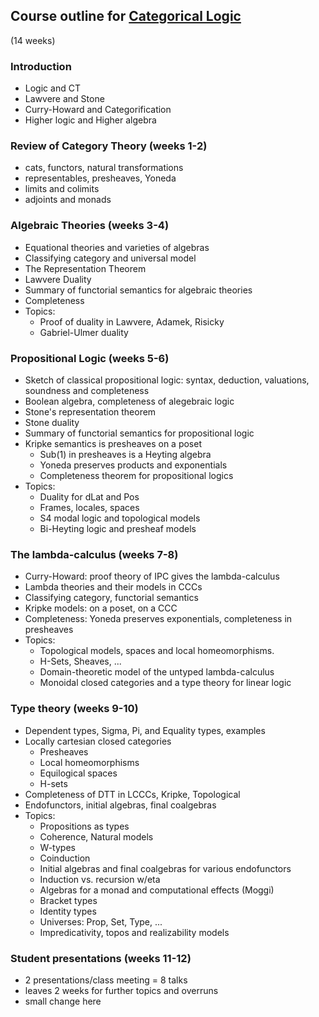 ## Course outline for [Categorical Logic](/catlog/)

(14 weeks) 

### Introduction
- Logic and CT
- Lawvere and Stone
- Curry-Howard and Categorification
- Higher logic and Higher algebra
 
### Review of Category Theory (weeks 1-2)
- cats, functors, natural transformations
- representables, presheaves, Yoneda
- limits and colimits
- adjoints and monads
  
### Algebraic Theories (weeks 3-4)
- Equational theories and varieties of algebras
- Classifying category and universal model
- The Representation Theorem
- Lawvere Duality
- Summary of functorial semantics for algebraic theories
- Completeness
- Topics: 
  	- Proof of duality in Lawvere, Adamek, Risicky
  	- Gabriel-Ulmer duality

### Propositional Logic (weeks 5-6)
- Sketch of classical propositional logic: 
		syntax, deduction, valuations, soundness and completeness
- Boolean algebra, completeness of alegebraic logic
- Stone's representation theorem
- Stone duality
- Summary of functorial semantics for propositional logic
- Kripke semantics is presheaves on a poset
    - Sub(1) in presheaves is a Heyting algebra
   	- Yoneda preserves products and exponentials
   	- Completeness theorem for propositional logics
- Topics: 
    - Duality for dLat and Pos
    - Frames, locales, spaces
   	- S4 modal logic and topological models
    - Bi-Heyting logic and presheaf models

### The lambda-calculus (weeks 7-8)
- Curry-Howard: proof theory of IPC gives the lambda-calculus
- Lambda theories and their models in CCCs
- Classifying category, functorial semantics
- Kripke models: on a poset, on a CCC
- Completeness: Yoneda preserves exponentials, completeness in presheaves
- Topics: 
    - Topological models, spaces and local homeomorphisms.
    - H-Sets, Sheaves, ...
    - Domain-theoretic model of the untyped lambda-calculus
    - Monoidal closed categories and a type theory for linear logic
 
### Type theory (weeks 9-10)
- Dependent types, Sigma, Pi, and Equality types, examples
- Locally cartesian closed categories
    - Presheaves
    - Local homeomorphisms
    - Equilogical spaces
    - H-sets
- Completeness of DTT in LCCCs, Kripke, Topological
- Endofunctors, initial algebras, final coalgebras
- Topics: 
    - Propositions as types
    - Coherence, Natural models
    - W-types
    - Coinduction
    - Initial algebras and final coalgebras for various endofunctors
 	- Induction vs. recursion w/eta
    - Algebras for a monad and computational effects (Moggi)
	- Bracket types
    - Identity types
    - Universes: Prop, Set, Type, ... 
    - Impredicativity, topos and realizability models
  
### Student presentations (weeks 11-12)
- 2 presentations/class meeting = 8 talks
- leaves 2 weeks for further topics and overruns
- small change here 